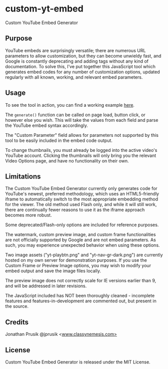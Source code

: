 custom-yt-embed
===============
Custom YouTube Embed Generator

Purpose
-------
YouTube embeds are surprisingly versatile; there are numerous URL parameters to allow customization, but they can become unwieldy fast, and Google is constantly deprecating and adding tags without any kind of documentation. To solve this, I've put together this JavaScript tool which generates embed codes for any number of customization options, updated regularly with all known, working, and relevant embed parameters.

Usage
-----
To see the tool in action, you can find a working example [here](http://jprusik.github.com/custom-yt-embed/index.html).

The `generate()` function can be called on page load, button click, or however else you wish. This will take the values from each field and parse the YouTube embed syntax accordingly.

The "Custom Parameter" field allows for parameters not supported by this tool to be easily included in the embed code output.

To change thumbnails, you must already be logged into the active video's YouTube account. Clicking the thumbnails will only bring you the relevant Video Options page, and have no functionality on their own.

Limitations
-----------
The Custom YouTube Embed Generator currently only generates code for YouTube's newest, preferred methodology, which uses an HTML5-friendly iframe to automatically switch to the most appropriate embedding method for the viewer. The old method used Flash only, and while it will still work, there are continually fewer reasons to use it as the iframe approach becomes more robust.

Some deprecated/Flash-only options are included for reference purposes.

The watermark, custom preview image, and custom frame functionalities are not officially supported by Google and are not embed parameters. As such, you may experience unexpected behavior when using these options.

Two image assets ("yt-playbtn.png" and "yt-nav-gr-dark.png") are currently hosted on my own server for demonstration purposes. If you use the Custom Frame or Preview Image options, you may wish to modify your embed output and save the image files locally.

The preview image does not correctly scale for IE versions earlier than 9, and will be addressed in later revisions.

The JavaScript included has NOT been thoroughly cleaned - incomplete features and features-in-development are commented out, but present in the source.

Credits
-------
Jonathan Prusik @jprusik <www.classynemesis.com>

License
-------
Custom YouTube Embed Generator is released under the MIT License.
